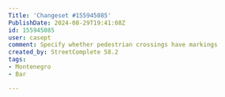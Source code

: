 ```yaml
---
Title: 'Changeset #155945085'
PublishDate: 2024-08-29T19:41:08Z
id: 155945085
user: casept
comment: Specify whether pedestrian crossings have markings
created_by: StreetComplete 58.2
tags:
- Montenegro
- Bar

---
```

